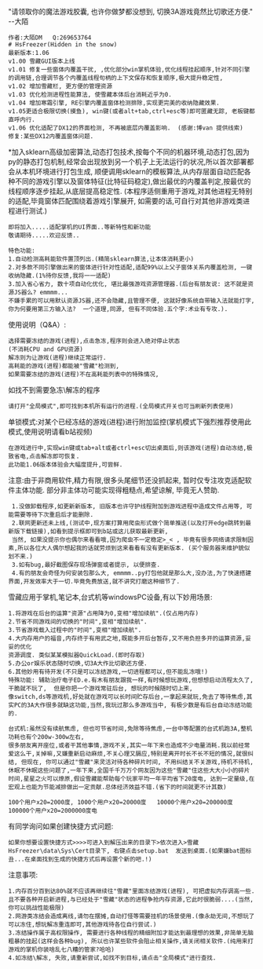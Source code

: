 "请领取你的魔法游戏胶囊, 也许你做梦都没想到, 切换3A游戏竟然比切歌还方便." --大陌   

    作者:大陌DM   Q:269653764 
    # HsFreezer(Hidden in the snow)
    最新版本:1.06
    v1.00 雪藏GUI版本上线
    v1.01 修复一些窗体内覆盖干扰, ,优化部分win掌机体验,优化线程挂起顺序,针对不同引擎的调用链,合理调节各个内覆盖线程句柄的上下文保存和恢复顺序,极大提升稳定性,
    v1.02 增加雪藏栏, 更方便的管理资源 
    v1.03 优化检测进程性能算法, 使雪藏本体后台消耗近乎为0.
    v1.04 增加寒霜引擎, RE引擎内覆盖窗体检测排除,实现更完美的收纳隐藏效果. 
    v1.05更适合极限切换(摸鱼), win键(或者alt+tab,ctrl+esc等)即可匿藏无踪, 老板键都直呼内行.
    v1.06 优化适配了DX12的界面检测, 不再被底层内覆盖影响.  (感谢:博van 提供线索)  修复:某些DX12内覆盖窗体问题.
 *加入sklearn高级加密算法,动态打包技术,按每个不同的机器环境,动态打包,因为py的静态打包机制,经常会出现放到另一个机子上无法运行的状况,所以首次部署都会从本机环境进行打包生成, 
 顺便调用sklearn的模板算法,从内存层面自动匹配各种不同的游戏引擎以及窗体特征(比特征码稳定),做出最优的内覆盖判定,按最优的线程顺序逐步挂起,从底层提高稳定性.
    (本程序适侧重用于游戏,对其他进程无特别的适配,毕竟窗体匹配围绕着游戏引擎展开, 如需要的话,可自行对其他非游戏类进程进行测试.)

    即将加入.....适配掌机的UI界面..等新特性和新功能
    敬请期待.....欢迎反馈..
    
    特色功能:
    1.自动检测高耗能软件置顶列出.(精简sklearn算法,让本体消耗更小)
    2.对多款不同引擎做出来的窗体进行针对性适配,适配99%以上父子窗体关系内覆盖检测, 一键收纳隐藏.(1%待你反馈,我将一一适配)
    3.加入省心省力, 数十项自动化优化, 堪比最强游戏资源管理器.(后台有朋友说: 这不就是资源JS器么? emmmm...
    不嫌手累的可以用默认资源JS器,还不会隐藏,且管理不便, 这就好像系统自带输入法就能打字,你为何要用第三方输入法?  一个道理,同源, 但有不同体验.五个字:术业有专攻.).
    
使用说明（Q&A）:

    选择需要冻结的游戏(进程),点击急冻,程序则会进入绝对停止状态
    (不消耗CPU and GPU资源)
    解冻则为让游戏(进程)继续正常运行.
    高耗能的游戏(进程)都能被"雪藏"检测到,
    如果需要冻结的游戏(进程)不在高耗能列表中的特殊情况,
    
 如找不到需要急冻\解冻的程序
 
    请打开"全局模式",即可找到本机所有运行的进程.(全局模式开关也可当刷新列表使用)
    
    
    
 单锁模式:对某个已经冻结的游戏(进程)进行附加监控(掌机模式下强烈推荐使用此模式,使用说明请看b站视频)
    
    在游戏进行中,实现win键或tab+alt或者ctrl+esc切出桌面后,则该游戏(进程)自动冻结,极致省电,点击解冻即可恢复.
    此功能1.06版本体验会大幅度提升,可尝鲜.

 注意:由于非商用软件,精力有限,很多头尾细节还没抓起来, 暂时仅专注攻克适配软件主体功能. 部分非主体功可能实现得粗糙点,希望谅解, 毕竟无人赞助.
 
     1.没做卸载程序,如更新新版本, 旧版本也许守护线程附加到游戏进程中造成文件占用等, 可能需要等待下次重启后才能删除.
     2.联网更新还未上线,(测试中,现方案打算用爬虫形式做个简单推送(以及打开edge跳转到最新版下载链接),如看到提示框即可到b站或这儿获取最新更新,
     当然, 如果没提示你也偶尔来看看哦,因为爬虫不一定稳定>_< , 毕竟有很多网络请求限制因素,所以各位大人偶尔想起我的话就劳烦到这来看看有没有更新版本. (买个服务器来维护貌似划不来.)
     3.如有bug,最好截图保存现场弹窗或者提示, 以便排查.
     4.有的朋友会奇怪为何安装包那么大, emmmm..py打包他就是那么大,没办法,为了快速搭建界面,开发效率大于一切.毕竟免费放送,就不讲究打磨这种细节了.
    
雪藏应用于掌机,笔记本,台式机等windowsPC设备,有以下妙用场景:

    1.将游戏在后台的运算"资源"占用降为0,变相"增加续航".(仅占用内存)
    2.节省不同游戏间的切换的"时间",变相"增加续航".
    3.节省游戏载入过程中的"时间",变相"增加续航".
    4.大内存用户的福音,内存终于有用武之地,既能多开后台暂存,又不用负担多开的运算资源,妥妥的优化
    资源调度. 类似某某模拟器QuickLoad.(即时存取)
    5.办公or娱乐状态随时切换,切3A大作比切歌还方便.
    6.其他妙用有待开发(不只是可以冻结游戏,一切进程都可以,但不能乱冻哦!)
    特殊功能: 辅助治疗电子ED.e.有木有朋友跟我一样,有时候想玩游戏,但想想启动流程太久了, 干脆就不玩了,  但是你把一个游戏常驻后台, 想玩的时候随时切上来,
    像switch,ds等游戏机,好处就在游戏可以长时间贮存后台,一拿起来就玩,免去了等待焦虑,其实PC的3A大作很多就缺这功能,当然,我玩过那么多游戏当中, 有极少数是有后台自动冻结功能的.
    
    台式机:虽然没有续航焦虑, 但也可节省时间,免除等待焦虑,一台中等配置的台式机跑3A,整机功耗也有个200w-300w左右,
    很多朋友离开座位,或者干其他事情,游戏不关,其实一年下来也造成不少电量消耗.我以前经常爱这么干,关掉嘛,又嫌重新启动麻烦,不关心理又膈应,特别是离开时长不长不短的情况,就很纠结, 但现在, 你可以通过"雪藏"来灵活对待各种碎片时间, 不用纠结关不关游戏,待机不待机,休眠不休眠这些问题了,一年下来,全国千千万万个网友因为这些"雪藏"住这些大大小小的碎片时间,星星之火可以燎原,假设雪藏能帮助每个玩家平均一年平均省下20度电, 达到一定量级,在宏观上也能为节能减排做出一定贡献.总体经济效益不错.(省下的时间就更不计其数)
    
    100个用户x20=2000度, 1000个用户x20=20000度   10000个用户x20=200000度  100000个用户x20=2000000度电

有同学询问如果创建快捷方式问题:
    
    如果你想要设置快捷方式>>>>可进入到解压出来的目录下>依次进入>雪藏HsFreezer\data\Sys\Cert目录下, 右键点击setup.bat  发送到桌面.(如果嫌bat图标丑...在桌面找到生成的快捷方式后再设置个新的吧.!)

注意事项:

    1.内存百分百到达80%就不应该再继续往"雪藏"里面冻结游戏(进程), 可把虚拟内存调高一些.
    且不要各种开启新进程,与已经处于"雪藏"状态的进程争抢内存资源,它此时很脆弱....(当然,你可以挑战性能极限)
    2.网游类冻结会造成离线,请勿在摆摊,自动打怪等需要挂机的场景使用.(像永劫无间,不想玩了可以冻住,想玩解冻重连即可,其他游戏待各位自行尝试.)
    3.冻结操作属于高权限操作, 需要进行各种线程的精细附加才能达到最理想的效果,非简单无脑粗暴的挂起(这样会各种bug), 所以也许某些软件会阻止相关操作,请关闭相关软件.(纯用来打游戏的掌机你装啥乱七八糟的管家?哈哈)
    4.如冻结\解冻, 失败,请重新尝试,如找不到目标,请点击"全局模式"进行查找.
    
